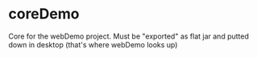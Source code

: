 # coreDemo
Core for the webDemo project. Must be "exported" as flat jar and putted down in desktop (that's where webDemo looks up)
